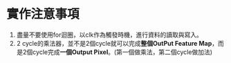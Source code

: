 # 實作注意事項

1. 盡量不要使用for迴圈，以clk作為觸發時機，進行資料的讀取與寫入。
2. 2 cycle的乘法器，並不是2個cycle就可以完成**整個OutPut Feature Map**，而是2個cycle完成**一個Output Pixel**。(第一個做乘法，第二個cycle做加法)